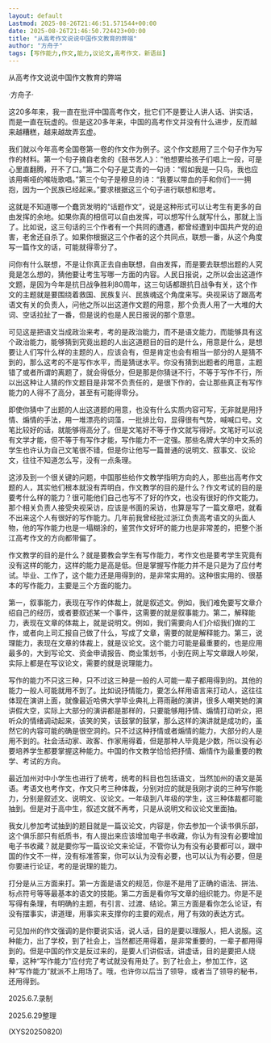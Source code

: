 ```yaml
---
layout: default
Lastmod: 2025-08-26T21:46:51.571544+00:00
date: 2025-08-26T21:46:50.724423+00:00
title: "从高考作文说说中国作文教育的弊端"
author: "方舟子"
tags: [写作能力,作文,能力,议论文,高考作文，新语丝]
---
```


从高考作文说说中国作文教育的弊端

·方舟子·

这20多年来，我一直在批评中国高考作文，批它们不是要让人讲人话、讲实话，而是一直在玩虚的。但是这20多年来，中国的高考作文并没有什么进步，反而越来越糟糕，越来越故弄玄虚。

我们就以今年高考全国卷第一卷的作文作为例子。这个作文题用了三个句子作为写作的材料。第一个句子摘自老舍的《鼓书艺人》：“他想要给孩子们唱上一段，可是心里直翻腾，开不了口。”第二个句子是艾青的一句诗：“假如我是一只鸟，我也应该用嘶哑的喉咙歌唱。”第三个句子是穆旦的诗：“我要以带血的手和你们一一拥抱，因为一个民族已经起来。”要求根据这三个句子进行联想和思考。

这就是不知道哪一个蠢货发明的“话题作文”，说是这种形式可以让考生有更多的自由发挥的余地。如果你真的相信可以自由发挥，可以想写什么就写什么，那就上当了。比如说，这三句话的三个作者有一个共同的遭遇，都曾经遭到中国共产党的迫害，老舍还自杀了。如果你根据这三个作者的这个共同点，联想一番，从这个角度写一篇作文的话，可能就得零分了。

问你有什么联想，不是让你真正去自由联想，自由发挥，而是要去联想出题的人究竟是怎么想的，猜他要让考生写哪一方面的内容。人民日报说，之所以会出这道作文题，是因为今年是抗日战争胜利80周年，这三句话都跟抗日战争有关，这个作文的主题就是要围绕着救国、民族复兴、民族魂这个角度来写。央视采访了跟高考语文有关的负责人，问他之所以出这道作文题的用意，那个负责人用了一大堆的大词、空话拉扯了一番，但是说的也是人民日报说的那个意思。

可见这是把语文当成政治来考，考的是政治能力，而不是语文能力，而能够具有这个政治能力，能够猜到究竟出题的人出这道题目的目的是什么，用意是什么，是想要让人们写什么样的主题的人，应该会有，但是肯定也会有相当一部分的人是猜不到的，那么这考的不是写作水平，而是猜谜水平。你没有猜到出题者的用意，主题错了或者所谓的离题了，就会得低分，但是那是你猜谜不行，不等于写作不行，所以出这种让人猜的作文题目是非常不负责任的，是很下作的，会让那些真正有写作能力的人得不了高分，甚至有可能得零分。

即使你猜中了出题的人出这道题的用意，也没有什么实质内容可写，无非就是用抒情、煽情的手法，用一堆漂亮的词藻，一批排比句，显得很有气势，喊喊口号。文笔比较好的话，就能够得高分了。但是文笔好不等于作文就写得好。文笔好可以说有文学才能，但不等于有写作才能，写作能力不一定强。那些名牌大学的中文系的学生也许认为自己文笔很不错，但是你让他写一篇普通的说明文、叙事文、议论文，往往不知道怎么写，没有一点条理。

这涉及到一个很关键的问题，中国那些给作文教学指明方向的人，那些出高考作文题的人，其实他们根本就没有弄明白，作文教学的目的是什么？作文考试的目的是要考什么样的能力？很可能他们自己也写不了好的作文，也没有很好的作文能力。那个相关负责人接受央视采访，应该是书面的采访，也算是写了一篇文章吧，就看不出来这个人有很好的写作能力。几年前我曾经批过浙江负责高考语文的头面人物，他的写作能力也是一塌糊涂的，鉴赏作文好坏的能力也是非常差的，把整个浙江高考作文的方向都带偏了。

作文教学的目的是什么？就是要教会学生有写作能力，考作文也是要考学生究竟有没有这样的能力，这样的能力是高是低。但是掌握写作能力并不是只是为了应付考试。毕业、工作了，这个能力还是用得到的，是非常实用的。这种很实用的、很基本的写作能力，主要是三个方面的能力。

第一，叙事能力，表现在写作的体裁上，就是叙述文。例如，我们难免要写文章介绍自己的经历，或者要叙述某一个事件，这需要的就是叙事能力。第二，解释能力，表现在文章的体裁上，就是说明文。例如，我们需要向人们介绍我们做的工作，或者向上司汇报自己做了什么，写成了文章，需要的就是解释能力。第三，说理能力，表现在文章的体裁上，就是议论文。这个能力可能是最重要的，也是应用最多的，大到写论文、资金申请报告、商业策划书，小到在网上写文章跟人吵架，实际上都是在写议论文，需要的就是说理能力。

写作的能力不只这三种，只不过这三种是一般的人可能一辈子都用得到的。其他的能力一般人可能就用不到了。比如说抒情能力，要怎么样用语言来打动人，这往往体现在演讲上面，就像最近哈佛大学毕业典礼上蒋雨融的演讲，很多人嘲笑她的演讲假大空，实际上大部分的演讲都是那样的，只要能够用抒情、煽情打动听众，把听众的情绪调动起来，该笑的笑，该鼓掌的鼓掌，那么这样的演讲就是成功的，虽然它的内容可能的确是很空洞的。只不过这种抒情或者煽情的能力，大部分的人是用不到的。社会活动家、政客、作家用得着，但是那种人毕竟是少数，所以没有必要培养学生都要掌握这种能力。中国的作文教学恰恰把抒情、煽情作为最重要的教学、考试的方向。

最近加州对中小学生也进行了统考，统考的科目也包括语文，当然加州的语文是英语。考语文也考作文，作文只考三种体裁，分别对应的就是我刚才说的三种写作能力，分别是叙述文、说明文、议论文。一年级到八年级的学生，这三种体裁都可能抽到。但是对于高中生，叙述文就不再考，只是从说明文和议论文里面抽。

我女儿参加考试抽到的题目就是一篇议论文，内容是，你去参加一个读书俱乐部，这个俱乐部只有纸质书，有人提出来应该增加电子书收藏，你认为有没有必要增加电子书收藏？就是要你写一篇议论文来论证，不管你认为有没有必要都可以，跟中国的作文不一样，没有标准答案，你可以认为没有必要，也可以认为有必要，但是你要进行论证，考的是说理的能力。

打分是从三方面来打。第一方面是语文的规范，你是不是用了正确的语法、拼法、标点符号等等最基本的语文的技能。第二方面是看你写文章的组织能力。你是不是写得有条理，有明确的主题，有引言、过渡、结论。第三方面是看你怎么论证，有没有摆事实，讲道理，用事实来支撑你的主要的观点，用了有效的表达方式。

可见加州的作文强调的是你要说实话，说人话，目的是要以理服人，把人说服。这种能力，出了学校，到了社会上，当然都还用得着，是非常重要的，一辈子都用得到的。但是中国的作文是反过来的，是要人们讲假话，讲虚话，目的是要把人绕晕，这种“写作能力”应付完了考试就没有用处了。到了社会上，参加工作，这种“写作能力”就派不上用场了。哦，也许你以后当了领导，或者当了领导的秘书，还用得到。

2025.6.7.录制

2025.6.29整理

(XYS20250820)

